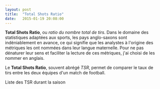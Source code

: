 ```yaml
---
layout: post
title:  "Total Shots Ratio"
date:   2015-01-19 20:08:00
---
```


**Total Shots Ratio**, ou *ratio du nombre total de tirs*. Dans le domaine des statistiques adaptées aux sports, les pays anglo-saxons sont indéniablement en avance, ce qui signifie que les analystes à l'origine des métriques les ont nommées dans leur langue maternelle. Pour ne pas dénaturer leur sens et faciliter la lecture de ces métriques, j'ai choisi de les nommer en anglais.

Le **Total Shots Ratio**, souvent abrégé *TSR*, permet de comparer le taux de tirs entre les deux équipes d'un match de football.

<div id="ranking"></div>

Liste des TSR durant la saison

<div id="tsr_graph"></div>

<style>

    /** Ranking table **/
    table {
        font-size: 12px;
        border-collapse: collapse;
        table-layout: fixed;
        margin: 0 auto;
    }
    
    th {
        padding: 5px;
        text-transform: uppercase;
        text-align: left;
        border-top: 2px solid #333;
        border-bottom: 2px solid #333;
    }
    
    tr {
        border-bottom: 1px solid #CDCDCD;
    }
    
    /** TSR chart **/
    .line {
      fill: none;
      stroke: #666;
      stroke-width: 1.5px;
    }
    
    .axis path,
    .axis line {
      fill: none;
      stroke: #000;
      shape-rendering: crispEdges;
    }

    .x.axis path {
      display: none;
    }

    .line {
      fill: none;
      stroke: steelblue;
      stroke-width: 1.5px;
    }

</style>

<script type="text/javascript" src="/js/posts/2015-01-19-total-shots-ratio.js"></script>

<script type="text/javascript">

    var tsr_2014 = [
      {
        "start":2014,
        "id":142,
        "short_name":"PSG",
        "tsr_for":0.581,
        "tsr_against":0.419,
        "goals_for":38,
        "goals_against":19,
        "goals_diff":19,
        "shots_for":270,
        "shots_against":209,
        "points_for":41,
        "points_against":14
      },
      {
        "start":2014,
        "id":124,
        "short_name":"Marseille",
        "tsr_for":0.573,
        "tsr_against":0.427,
        "goals_for":41,
        "goals_against":20,
        "goals_diff":21,
        "shots_for":329,
        "shots_against":241,
        "points_for":44,
        "points_against":17
      },
      {
        "start":2014,
        "id":128,
        "short_name":"St Etienne",
        "tsr_for":0.57,
        "tsr_against":0.43,
        "goals_for":24,
        "goals_against":13,
        "goals_diff":11,
        "shots_for":252,
        "shots_against":196,
        "points_for":40,
        "points_against":16
      },
      {
        "start":2014,
        "id":131,
        "short_name":"Lyon",
        "tsr_for":0.567,
        "tsr_against":0.433,
        "goals_for":45,
        "goals_against":17,
        "goals_diff":28,
        "shots_for":301,
        "shots_against":221,
        "points_for":45,
        "points_against":15
      },
      {
        "start":2014,
        "id":129,
        "short_name":"Lille",
        "tsr_for":0.555,
        "tsr_against":0.445,
        "goals_for":17,
        "goals_against":18,
        "goals_diff":-1,
        "shots_for":260,
        "shots_against":202,
        "points_for":27,
        "points_against":30
      },
      {
        "start":2014,
        "id":133,
        "short_name":"Monaco",
        "tsr_for":0.546,
        "tsr_against":0.454,
        "goals_for":24,
        "goals_against":18,
        "goals_diff":6,
        "shots_for":256,
        "shots_against":211,
        "points_for":36,
        "points_against":21
      },
      {
        "start":2014,
        "id":137,
        "short_name":"Nantes",
        "tsr_for":0.542,
        "tsr_against":0.458,
        "goals_for":19,
        "goals_against":18,
        "goals_diff":1,
        "shots_for":254,
        "shots_against":216,
        "points_for":31,
        "points_against":25
      },
      {
        "start":2014,
        "id":139,
        "short_name":"Nice",
        "tsr_for":0.507,
        "tsr_against":0.493,
        "goals_for":26,
        "goals_against":28,
        "goals_diff":-2,
        "shots_for":234,
        "shots_against":227,
        "points_for":28,
        "points_against":31
      },
      {
        "start":2014,
        "id":134,
        "short_name":"Lorient",
        "tsr_for":0.5,
        "tsr_against":0.5,
        "goals_for":23,
        "goals_against":29,
        "goals_diff":-6,
        "shots_for":262,
        "shots_against":254,
        "points_for":23,
        "points_against":38
      },
      {
        "start":2014,
        "id":136,
        "short_name":"Bordeaux",
        "tsr_for":0.496,
        "tsr_against":0.504,
        "goals_for":27,
        "goals_against":29,
        "goals_diff":-2,
        "shots_for":242,
        "shots_against":246,
        "points_for":32,
        "points_against":26
      },
      {
        "start":2014,
        "id":126,
        "short_name":"Caen",
        "tsr_for":0.48,
        "tsr_against":0.52,
        "goals_for":26,
        "goals_against":34,
        "goals_diff":-8,
        "shots_for":255,
        "shots_against":286,
        "points_for":18,
        "points_against":39
      },
      {
        "start":2014,
        "id":130,
        "short_name":"Metz",
        "tsr_for":0.477,
        "tsr_against":0.523,
        "goals_for":19,
        "goals_against":30,
        "goals_diff":-11,
        "shots_for":238,
        "shots_against":257,
        "points_for":20,
        "points_against":38
      },
      {
        "start":2014,
        "id":140,
        "short_name":"Toulouse",
        "tsr_for":0.475,
        "tsr_against":0.525,
        "goals_for":23,
        "goals_against":33,
        "goals_diff":-10,
        "shots_for":232,
        "shots_against":266,
        "points_for":22,
        "points_against":37
      },
      {
        "start":2014,
        "id":138,
        "short_name":"Lens",
        "tsr_for":0.474,
        "tsr_against":0.526,
        "goals_for":20,
        "goals_against":28,
        "goals_diff":-8,
        "shots_for":226,
        "shots_against":256,
        "points_for":19,
        "points_against":40
      },
      {
        "start":2014,
        "id":141,
        "short_name":"Reims",
        "tsr_for":0.459,
        "tsr_against":0.541,
        "goals_for":27,
        "goals_against":36,
        "goals_diff":-9,
        "shots_for":234,
        "shots_against":276,
        "points_for":28,
        "points_against":31
      },
      {
        "start":2014,
        "id":127,
        "short_name":"Guingamp",
        "tsr_for":0.454,
        "tsr_against":0.546,
        "goals_for":23,
        "goals_against":33,
        "goals_diff":-10,
        "shots_for":209,
        "shots_against":260,
        "points_for":25,
        "points_against":37
      },
      {
        "start":2014,
        "id":132,
        "short_name":"Rennes",
        "tsr_for":0.452,
        "tsr_against":0.548,
        "goals_for":22,
        "goals_against":25,
        "goals_diff":-3,
        "shots_for":201,
        "shots_against":237,
        "points_for":30,
        "points_against":27
      },
      {
        "start":2014,
        "id":125,
        "short_name":"Evian",
        "tsr_for":0.451,
        "tsr_against":0.549,
        "goals_for":23,
        "goals_against":38,
        "goals_diff":-15,
        "shots_for":181,
        "shots_against":226,
        "points_for":20,
        "points_against":41
      },
      {
        "start":2014,
        "id":135,
        "short_name":"Montpellier",
        "tsr_for":0.449,
        "tsr_against":0.551,
        "goals_for":26,
        "goals_against":22,
        "goals_diff":4,
        "shots_for":217,
        "shots_against":263,
        "points_for":32,
        "points_against":26
      },
      {
        "start":2014,
        "id":123,
        "short_name":"Bastia",
        "tsr_for":0.393,
        "tsr_against":0.607,
        "goals_for":21,
        "goals_against":26,
        "goals_diff":-5,
        "shots_for":167,
        "shots_against":270,
        "points_for":22,
        "points_against":34
      }
    ];
    
    ranking_hist("#ranking", "fig. 1 - Classement par TSR", tsr_2014);
    tsr_graph("#tsr_graph", "fig. 2 - Evolution des TSR par équipe", "tsr_games_2013.json");
</script>